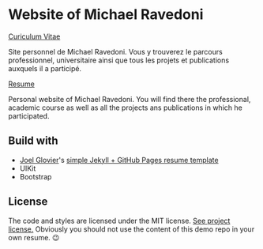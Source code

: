 # Website of Michael Ravedoni

[Curiculum Vitae](https://michael.ravedoni.com)

Site personnel de Michael Ravedoni. Vous y trouverez le parcours professionnel, universitaire ainsi que tous les projets et publications auxquels il a participé.

[Resume](https://michael.ravedoni.com/en/)

Personal website of Michael Ravedoni. You will find there the professional, academic course as well as all the projects ans publications in which he participated.

## Build with

- [Joel Glovier](https://github.com/jglovier)'s [simple Jekyll + GitHub Pages resume template](https://github.com/jglovier/resume-template)
- UIKit
- Bootstrap

## License

The code and styles are licensed under the MIT license. [See project license.](LICENSE) Obviously you should not use the content of this demo repo in your own resume. :wink:
